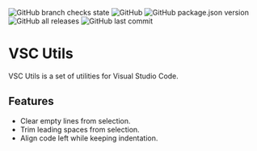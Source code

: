 ![GitHub branch checks state](https://img.shields.io/github/checks-status/alexislours/vsc-utils/master?style=flat-square) ![GitHub](https://img.shields.io/github/license/alexislours/vsc-utils?style=flat-square) ![GitHub package.json version](https://img.shields.io/github/package-json/v/alexislours/vsc-utils?style=flat-square) ![GitHub all releases](https://img.shields.io/github/downloads/alexislours/vsc-utils/total?style=flat-square) ![GitHub last commit](https://img.shields.io/github/last-commit/alexislours/vsc-utils?style=flat-square)
# VSC Utils

VSC Utils is a set of utilities for Visual Studio Code.

## Features

- Clear empty lines from selection.
- Trim leading spaces from selection.
- Align code left while keeping indentation.

